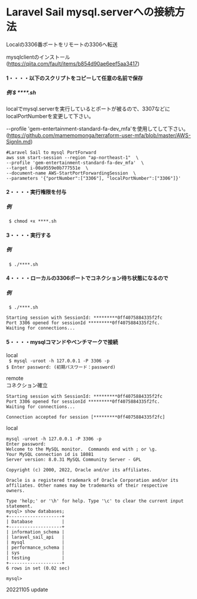 # Laravel Sail mysql.serverへの接続方法
Localの3306番ポートをリモートの3306へ転送  

mysqlclientのインストール  
(https://qiita.com/fault/items/b854d90ae6eef5aa3417)


#### 1・・・・以下のスクリプトをコピーして任意の名前で保存
##### 例  $ ****.sh

localでmysql.serverを実行しているとポートが被るので、3307などにlocalPortNumberを変更して下さい。  

--profile 'gem-entertainment-standard-fa-dev_mfa'を使用してして下さい。  
(https://github.com/mamemomonga/terraform-user-mfa/blob/master/AWS-SignIn.md)  
  
```
#Laravel Sail to mysql PortForward
aws ssm start-session --region "ap-northeast-1"  \
--profile 'gem-entertainment-standard-fa-dev_mfa'  \
--target i-00a9559e0b777551e  \
--document-name AWS-StartPortForwardingSession  \
--parameters '{"portNumber":["3306"], "localPortNumber":["3306"]}'
```

#### 2・・・・実行権限を付与
##### 例  
` $ chmod +x ****.sh`  

#### 3・・・・実行する
##### 例  
` $ ./****.sh`  

#### 4・・・・ローカルの3306ポートでコネクション待ち状態になるので
##### 例  
` $ ./****.sh`  
 
```
Starting session with SessionId: *********0ff4075884335f2fc  
Port 3306 opened for sessionId *********0ff4075884335f2fc.  
Waiting for connections...  
```

#### 5・・・・mysqlコマンドやベンチマークで接続
  
local  
` $ mysql -uroot -h 127.0.0.1 -P 3306 -p`   
` $ Enter password: (初期パスワード：password)  `


  
remote  
コネクション確立
~~~
Starting session with SessionId: *********0ff4075884335f2fc
Port 3306 opened for sessionId *********0ff4075884335f2fc.
Waiting for connections...

Connection accepted for session [*********0ff4075884335f2fc]  
~~~  

local  
~~~
mysql -uroot -h 127.0.0.1 -P 3306 -p
Enter password: 
Welcome to the MySQL monitor.  Commands end with ; or \g.  
Your MySQL connection id is 18081  
Server version: 8.0.31 MySQL Community Server - GPL  
  
Copyright (c) 2000, 2022, Oracle and/or its affiliates.  
  
Oracle is a registered trademark of Oracle Corporation and/or its  
affiliates. Other names may be trademarks of their respective  
owners.  
  
Type 'help;' or '\h' for help. Type '\c' to clear the current input statement.   
mysql> show databases;  
+--------------------+  
| Database           |  
+--------------------+  
| information_schema |  
| laravel_sail_api   |  
| mysql              |  
| performance_schema |  
| sys                |  
| testing            |  
+--------------------+  
6 rows in set (0.02 sec)  
  
mysql>  
~~~  

20221105 update  
